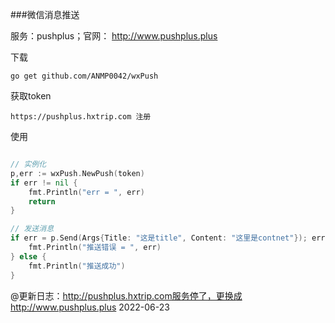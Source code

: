 ###微信消息推送

服务：pushplus；官网：   http://www.pushplus.plus

下载
````
go get github.com/ANMP0042/wxPush
````

获取token
````
https://pushplus.hxtrip.com 注册
````

使用
````go

// 实例化
p,err := wxPush.NewPush(token)
if err != nil {
    fmt.Println("err = ", err)
    return
}

// 发送消息
if err = p.Send(Args{Title: "这是title", Content: "这里是contnet"}); err != nil {
    fmt.Println("推送错误 = ", err)
} else {
	fmt.Println("推送成功")
}

````


@更新日志：http://pushplus.hxtrip.com服务停了，更换成http://www.pushplus.plus  2022-06-23